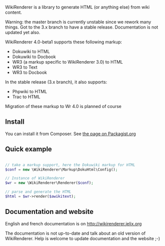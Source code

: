 WikiRenderer is a library to generate HTML (or anything else) from wiki content.

Warning: the master branch is currently unstable since we rework many things.
Got to the 3.x branch to have a stable release. Documentation is not updated yet also.


WikiRenderer 4.0-beta1 supports these following markup:

- Dokuwiki to HTML
- Dokuwiki to Docbook
- WR3 (a markup specific to WikiRenderer 3.0) to HTML
- WR3 to Text
- WR3 to Docbook

In the stable release (3.x branch), it also supports:

- Phpwiki to HTML
- Trac to HTML

Migration of these markup to Wr 4.0 is planned of course


Install
-------

You can install it from Composer. See [the page on Packagist.org](https://packagist.org/packages/jelix/wikirenderer)


Quick example
-------------

```php

// take a markup support, here the Dokuwiki markup for HTML
$conf = new \WikiRenderer\Markup\DokuHtml\Config();

// Instance of WikiRenderer
$wr = new \WikiRenderer\Renderer($conf);

// parse and generate the HTML
$html = $wr->render($awikitext);
```


Documentation and website
-------------------------

English and french documentation is on http://wikirenderer.jelix.org

The documentation is not up-to-date and talk about an old version of WikiRenderer.
Help is welcome to update documentation and the website ;-)

